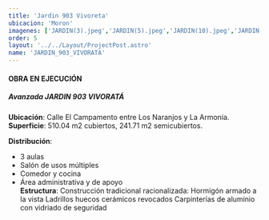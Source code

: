 ```yaml
---
title: 'Jardin 903 Vivoreta'
ubicacion: 'Moron'
imagenes: ['JARDIN(3).jpeg','JARDIN(5).jpeg','JARDIN(10).jpeg','JARDIN(11).jpeg','JARDIN(13).jpeg','JARDIN(14).jpeg','JARDIN(15).jpeg']
order: 5
layout: '../../Layout/ProjectPost.astro'
name: 'JARDIN_903_VIVORATA'
---
```


#### **OBRA EN EJECUCIÓN**
##### Avanzada JARDIN 903 VIVORATÁ
**Ubicación**: Calle El Campamento entre Los Naranjos y La Armonía.
**Superficie**: 510.04 m2 cubiertos, 241.71 m2 semicubiertos.

**Distribución**:
- 3 aulas
- Salón de usos múltiples
- Comedor y cocina
- Área administrativa y de apoyo    
**Estructura**:
Construcción tradicional racionalizada:
Hormigón armado a la vista
Ladrillos huecos cerámicos revocados
Carpinterías de aluminio con vidriado de seguridad